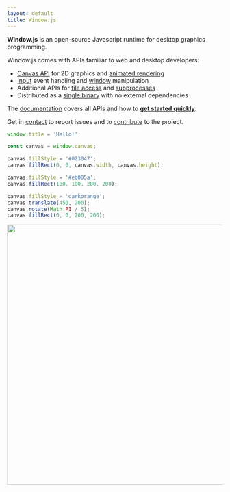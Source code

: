 ```yaml
---
layout: default
title: Window.js
---
```


<span class="title"><span class="magenta">**Window.js**</span> is an
open-source Javascript runtime for desktop graphics programming.
</span>

Window.js comes with APIs familiar to web and desktop developers:
*  [Canvas API](/doc/canvas) for 2D graphics and
   [animated rendering](/doc/global#requestAnimationFrame)
*  [Input](/doc/window#window.addEventListener) event handling and
   [window](/doc/window) manipulation
*  Additional APIs for [file access](/doc/file) and
   [subprocesses](/doc/process)
*  Distributed as a [single binary](/download) with no external dependencies

The [documentation](/doc) covers all APIs and how to
**[get started quickly](/doc)**.

Get in [contact](/about/contact) to report issues and to
[contribute](/dev/contributing) to the project.

```javascript
window.title = 'Hello!';

const canvas = window.canvas;

canvas.fillStyle = '#023047';
canvas.fillRect(0, 0, canvas.width, canvas.height);

canvas.fillStyle = '#eb005a';
canvas.fillRect(100, 100, 200, 200);

canvas.fillStyle = 'darkorange';
canvas.translate(450, 200);
canvas.rotate(Math.PI / 5);
canvas.fillRect(0, 0, 200, 200);
```

<p align="center"><img src="/window.png" style="width: 608px" /></p>
